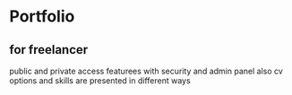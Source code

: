 # Portfolio 

## for freelancer

public and private access featurees with security and admin panel
also cv options and skills are presented in different ways
